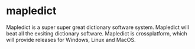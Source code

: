 # mapledict
Mapledict is a super super great dictionary software system.
Mapledict will beat all the exsiting dictionary software.
Mapledict is crossplatform, which will provide releases for Windows, Linux and MacOS.

